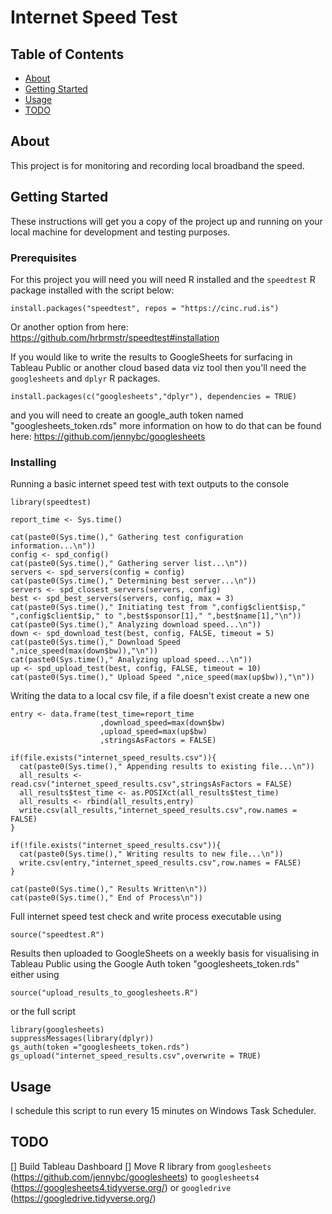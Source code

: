 # Internet Speed Test

## Table of Contents
+ [About](#about)
+ [Getting Started](#getting_started)
+ [Usage](#usage)
+ [TODO](#todo)

## About <a name = "about"></a>
This project is for monitoring and recording local broadband the speed. 

## Getting Started <a name = "getting_started"></a>
These instructions will get you a copy of the project up and running on your local machine for development and testing purposes. 

### Prerequisites

For this project you will need you will need R installed and the `speedtest` R package installed with the script below:
```
install.packages("speedtest", repos = "https://cinc.rud.is")
```
Or another option from here: https://github.com/hrbrmstr/speedtest#installation

If you would like to write the results to GoogleSheets for surfacing in Tableau Public or another cloud based data viz tool then you'll need the `googlesheets` and `dplyr` R packages.
```
install.packages(c("googlesheets","dplyr"), dependencies = TRUE)
```
and you will need to create an google_auth token named "googlesheets_token.rds" more information on how to do that can be found here: https://github.com/jennybc/googlesheets

### Installing

Running a basic internet speed test with text outputs to the console
```
library(speedtest)

report_time <- Sys.time()

cat(paste0(Sys.time()," Gathering test configuration information...\n"))
config <- spd_config()
cat(paste0(Sys.time()," Gathering server list...\n"))
servers <- spd_servers(config = config)
cat(paste0(Sys.time()," Determining best server...\n"))
servers <- spd_closest_servers(servers, config)
best <- spd_best_servers(servers, config, max = 3)
cat(paste0(Sys.time()," Initiating test from ",config$client$isp," ",config$client$ip," to ",best$sponsor[1]," ",best$name[1],"\n"))
cat(paste0(Sys.time()," Analyzing download speed...\n"))
down <- spd_download_test(best, config, FALSE, timeout = 5)
cat(paste0(Sys.time()," Download Speed ",nice_speed(max(down$bw)),"\n"))
cat(paste0(Sys.time()," Analyzing upload speed...\n"))
up <- spd_upload_test(best, config, FALSE, timeout = 10)
cat(paste0(Sys.time()," Upload Speed ",nice_speed(max(up$bw)),"\n"))
```

Writing the data to a local csv file, if a file doesn't exist create a new one
```
entry <- data.frame(test_time=report_time
                    ,download_speed=max(down$bw)
                    ,upload_speed=max(up$bw)
                    ,stringsAsFactors = FALSE)

if(file.exists("internet_speed_results.csv")){
  cat(paste0(Sys.time()," Appending results to existing file...\n"))
  all_results <- read.csv("internet_speed_results.csv",stringsAsFactors = FALSE)
  all_results$test_time <- as.POSIXct(all_results$test_time)
  all_results <- rbind(all_results,entry)
  write.csv(all_results,"internet_speed_results.csv",row.names = FALSE)
}

if(!file.exists("internet_speed_results.csv")){
  cat(paste0(Sys.time()," Writing results to new file...\n"))
  write.csv(entry,"internet_speed_results.csv",row.names = FALSE)
}

cat(paste0(Sys.time()," Results Written\n"))
cat(paste0(Sys.time()," End of Process\n"))
```

Full internet speed test check and write process executable using
```
source("speedtest.R")
```

Results then uploaded to GoogleSheets on a weekly basis for visualising in Tableau Public using the Google Auth token "googlesheets_token.rds" either using
```
source("upload_results_to_googlesheets.R")
```
or the full script 
```
library(googlesheets)
suppressMessages(library(dplyr))
gs_auth(token ="googlesheets_token.rds")
gs_upload("internet_speed_results.csv",overwrite = TRUE)
```

## Usage <a name = "usage"></a>

I schedule this script to run every 15 minutes on Windows Task Scheduler.

## TODO <a name = "todo"></a>

[] Build Tableau Dashboard
[] Move R library from `googlesheets` (https://github.com/jennybc/googlesheets) to `googlesheets4` (https://googlesheets4.tidyverse.org/) or `googledrive` (https://googledrive.tidyverse.org/)